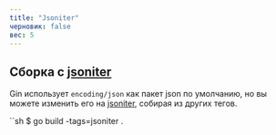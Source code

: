 ```yaml
---
title: "Jsoniter"
черновик: false
вес: 5
---
```


## Сборка с [jsoniter](https://github.com/json-iterator/go)

Gin использует `encoding/json` как пакет json по умолчанию, но вы можете изменить его на [jsoniter](https://github.com/json-iterator/go), собирая из других тегов.

``sh
$ go build -tags=jsoniter .
``` 
